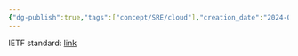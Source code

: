 ```yaml
---
{"dg-publish":true,"tags":["concept/SRE/cloud"],"creation_date":"2024-05-03 16:27","aliases":["HSTS"],"url":"https://www.chromium.org/hsts/","definition":"HTTP Strict Transport Security allows a site to request that it always be contacted over HTTPS.","permalink":"/concepts/http-strict-transport-security/","dgPassFrontmatter":true}
---
```


IETF standard: [link](https://datatracker.ietf.org/doc/html/rfc6797)
